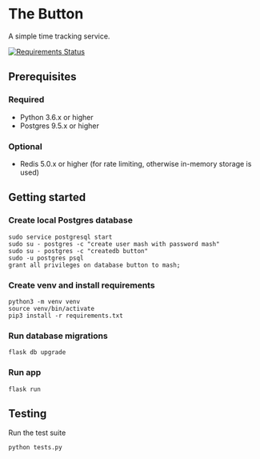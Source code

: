 # The Button

A simple time tracking service.

[![Requirements Status](https://requires.io/github/MashSoftware/the-button/requirements.svg?branch=main)](https://requires.io/github/MashSoftware/the-button/requirements/?branch=main)

## Prerequisites

### Required

- Python 3.6.x or higher
- Postgres 9.5.x or higher

### Optional

- Redis 5.0.x or higher (for rate limiting, otherwise in-memory storage is used)

## Getting started

### Create local Postgres database

```shell
sudo service postgresql start
sudo su - postgres -c "create user mash with password mash"
sudo su - postgres -c "createdb button"
sudo -u postgres psql
grant all privileges on database button to mash;
```

### Create venv and install requirements

```shell
python3 -m venv venv
source venv/bin/activate
pip3 install -r requirements.txt
```

### Run database migrations

```shell
flask db upgrade
```

### Run app

```shell
flask run
```

## Testing

Run the test suite

```shell
python tests.py
```
